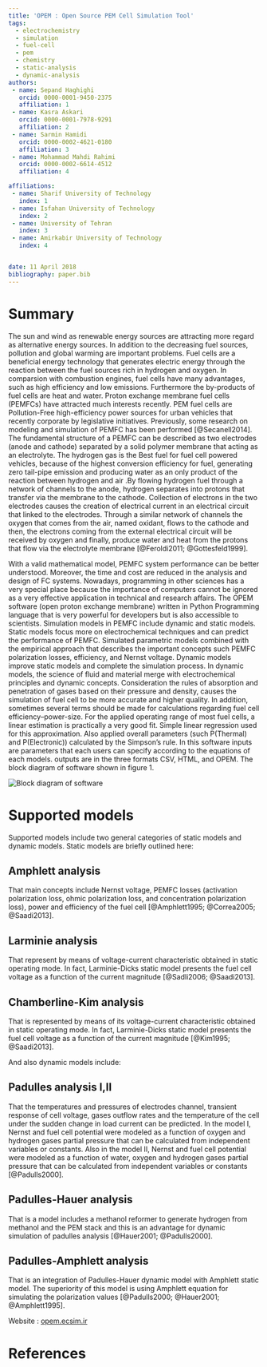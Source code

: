 ```yaml
---
title: 'OPEM : Open Source PEM Cell Simulation Tool'
tags:
  - electrochemistry
  - simulation
  - fuel-cell
  - pem
  - chemistry
  - static-analysis
  - dynamic-analysis
authors:
 - name: Sepand Haghighi
   orcid: 0000-0001-9450-2375
   affiliation: 1
 - name: Kasra Askari
   orcid: 0000-0001-7978-9291
   affiliation: 2
 - name: Sarmin Hamidi
   orcid: 0000-0002-4621-0180
   affiliation: 3
 - name: Mohammad Mahdi Rahimi
   orcid: 0000-0002-6614-4512
   affiliation: 4

affiliations:
 - name: Sharif University of Technology
   index: 1
 - name: Isfahan University of Technology
   index: 2
 - name: University of Tehran
   index: 3
 - name: Amirkabir University of Technology
   index: 4


date: 11 April 2018
bibliography: paper.bib
---
```

						

# Summary
The sun and wind as renewable energy sources‏ are attracting more regard as alternative energy sources. In addition to the decreasing fuel sources, pollution and global warming‏ are important problems. Fuel cells are a beneficial energy technology that generates electric energy through the reaction between the fuel sources rich in hydrogen and oxygen. In comparsion with combustion engines, fuel cells have many advantages,  such as high efficiency and low emissions. Furthermore the by-products of fuel cells are heat and water. Proton exchange membrane fuel cells (PEMFCs) have attracted much interests recently. PEM fuel cells are Pollution-Free high-efficiency power sources for urban vehicles that recently corporate by legislative initiatives. Previously, some research on modeling and simulation of PEMFC has been performed [@Secanell2014]. The fundamental structure of a PEMFC can be described as two electrodes (anode and cathode) separated by a solid polymer membrane that acting as an electrolyte. The hydrogen gas is the Best fuel for fuel cell powered vehicles, because of the highest conversion efficiency for fuel, generating zero tail-pipe emission and producing water as an only product of the reaction between hydrogen and air .By flowing hydrogen fuel through a network of channels to the anode, hydrogen separates into protons that transfer via the membrane to the cathode. Collection of electrons in the two electrodes causes the creation of electrical current in an electrical circuit that linked to the electrodes. Through a similar network of channels the oxygen that comes from the air, named oxidant, flows to the cathode and then, the electrons coming from the external electrical circuit will be received by oxygen and finally, produce water and heat from the protons that flow via the electrolyte membrane [@Feroldi2011; @Gottesfeld1999].

With a valid mathematical model, PEMFC system performance can be better understood. Moreover, the time and cost are reduced in the analysis and design of FC systems. Nowadays, programming in other sciences has a very special place because the importance of computers cannot be ignored as a very effective application in technical and research affairs. The OPEM software (open proton exchange membrane) written in Python Programming language that is very powerful for developers but is also accessible to scientists. Simulation models in PEMFC include dynamic and static models. Static models focus more on electrochemical techniques and can predict the performance of PEMFC. Simulated parametric models combined with the empirical approach that describes the important concepts such PEMFC polarization losses, efficiency, and Nernst voltage. Dynamic models improve static models and complete the simulation process. In dynamic models, the science of fluid and material merge with electrochemical principles and dynamic concepts.  Consideration the rules of absorption and penetration of gases based on their pressure and density, causes the simulation of fuel cell to be more accurate and higher quality. In addition, sometimes several terms should be made for calculations regarding fuel cell efficiency–power-size. For the applied operating range of most fuel cells, a linear estimation is practically a very good fit. Simple linear regression used for this approximation. Also applied overall parameters (such P(Thermal) and P(Electronic)) calculated by the Simpson’s rule. In this software inputs are parameters that each users can specify according to the equations of each models. outputs are in the three formats CSV, HTML, and OPEM. The block diagram of software shown in figure 1. 

![Block diagram of software](../otherfile/OPEM_BLOCK_DIAGRAM.jpg) 


# Supported models								

Supported models include two general categories of static models and dynamic models. Static models are briefly outlined here:							


## Amphlett analysis			

That main concepts include Nernst voltage, PEMFC losses (activation polarization loss, ohmic polarization loss, and concentration polarization loss), power and efficiency of the fuel cell [@Amphlett1995; @Correa2005; @Saadi2013].

## Larminie analysis				

That represent by means of voltage-current characteristic obtained in static operating mode. In fact, Larminie-Dicks static model presents the fuel cell voltage as a function of the current magnitude [@Sadli2006; @Saadi2013].

## Chamberline-Kim analysis

That is represented by means of its voltage-current characteristic obtained in static operating mode. In fact, Larminie-Dicks static model presents the fuel cell voltage as a function of the current magnitude [@Kim1995; @Saadi2013].

And also dynamic models include:								


## Padulles analysis I,II

That the temperatures and pressures of electrodes channel, transient response of cell voltage, gases outflow rates and the temperature of the cell under the sudden change in load current can be predicted. In the model I, Nernst and fuel cell potential were modeled as a function of oxygen and hydrogen gases partial pressure that can be calculated from independent variables or constants. Also in the model II, Nernst and fuel cell potential were modeled as a function of water, oxygen and hydrogen gases partial pressure that can be calculated from independent variables or constants [@Padulls2000].

## Padulles-Hauer analysis

That is a model includes a methanol reformer to generate hydrogen from methanol and the PEM stack and this is an advantage for dynamic simulation of padulles analysis [@Hauer2001; @Padulls2000]. 

## Padulles-Amphlett analysis

That is an integration of Padulles-Hauer dynamic model with Amphlett static model. The superiority of this model is using Amphlett equation for simulating the polarization values [@Padulls2000; @Hauer2001; @Amphlett1995]. 

 

Website : [opem.ecsim.ir](http://opem.ecsim.ir)


# References
